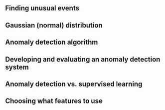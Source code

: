 ## Finding unusual events

## Gaussian (normal) distribution

## Anomaly detection algorithm

## Developing and evaluating an anomaly detection system

## Anomaly detection vs. supervised learning

## Choosing what features to use